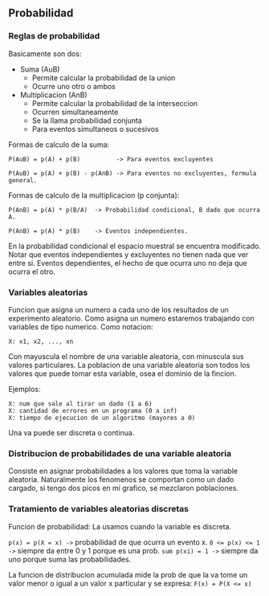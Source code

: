 ## Probabilidad

### Reglas de probabilidad

Basicamente son dos:

- Suma (AuB)
  - Permite calcular la probabilidad de la union
  - Ocurre uno otro o ambos
- Multiplicacion (AnB)
  - Permite calcular la probabilidad de la interseccion
  - Ocurren simultaneamente
  - Se la llama probabilidad conjunta
  - Para eventos simultaneos o sucesivos

Formas de calculo de la suma:

```
P(AuB) = p(A) + p(B)          -> Para eventos excluyentes

P(AuB) = p(A) + p(B) - p(AnB) -> Para eventos no excluyentes, formula general.
```

Formas de calculo de la multiplicacion (p conjunta):

```
P(AnB) = p(A) * p(B/A)  -> Probabilidad condicional, B dado que ocurra A.

P(AnB) = p(A) * p(B)    -> Eventos independientes.
```

En la probabilidad condicional el espacio muestral se encuentra modificado. Notar que eventos independientes y excluyentes no tienen nada que ver entre si. 
Eventos dependientes, el hecho de que ocurra uno no deja que ocurra el otro.

### Variables aleatorias

Funcion que asigna un numero a cada uno de los resultados de un experimento aleatorio. 
Como asigna un numero estaremos trabajando con variables de tipo numerico. Como notacion:

`X: x1, x2, ..., xn`

Con mayuscula el nombre de una variable aleatoria, con minuscula sus valores particulares.
La poblacion de una variable aleatoria son todos los valores que puede tomar esta variable,
osea el dominio de la fincion.

Ejemplos:

```
X: num que sale al tirar un dado (1 a 6)
X: cantidad de errores en un programa (0 a inf)
X: tiempo de ejecucion de un algoritmo (mayores a 0)
```

Una va puede ser discreta o continua.

### Distribucion de probabilidades de una variable aleatoria

Consiste en asignar probabilidades a los valores que toma la variable aleatoria.
Naturalmente los fenomenos se comportan como un dado cargado, si tengo dos picos en mi grafico, se mezclaron poblaciones.

### Tratamiento de variables aleatorias discretas

Funcion de probabilidad: La usamos cuando la variable es discreta.

`p(x) = p(X = x) ->` probabilidad de que ocurra un evento x.
`0 <= p(x) <= 1 ->` siempre da entre 0 y 1 porque es una prob.
`sum p(xi) = 1 ->` siempre da uno porque suma las probabilidades.

La funcion de distribucion acumulada mide la prob de que la va tome un valor menor o igual a un valor x particular
y se expresa: `F(x) = P(X <= x)` 
